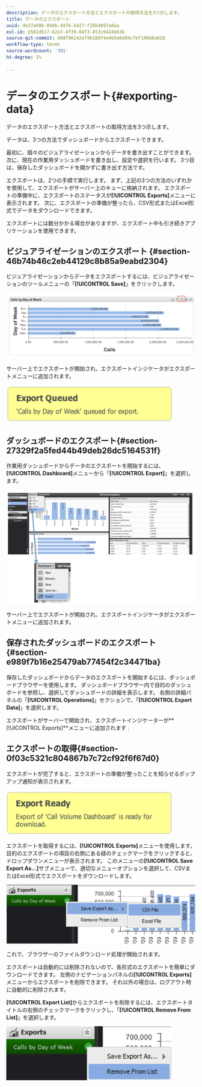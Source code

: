 ```yaml
---
description: データのエクスポート方法とエクスポートの取得方法を3つ示します。
title: データのエクスポート
uuid: de37a60b-09db-4976-b427-f28b4697a8aa
exl-id: b581d617-62e7-4f39-84f3-853c0424bb3b
source-git-commit: d9df90242ef96188f4e4b5e6d04cfef196b0a628
workflow-type: tm+mt
source-wordcount: '391'
ht-degree: 1%

---
```


# データのエクスポート{#exporting-data}

データのエクスポート方法とエクスポートの取得方法を3つ示します。

データは、3つの方法でダッシュボードからエクスポートできます。

最初に、個々のビジュアライゼーションからデータを書き出すことができます。 次に、現在の作業用ダッシュボードを書き出し、設定や選択を行います。 3つ目は、保存したダッシュボードを開かずに書き出す方法です。

エクスポートは、2つの手順で実行します。 まず、上記の3つの方法のいずれかを使用して、エクスポートがサーバー上のキューに格納されます。 エクスポートの準備中に、エクスポートのステータスが&#x200B;**[!UICONTROL Exports]**&#x200B;メニューに表示されます。 次に、エクスポートの準備が整ったら、CSV形式またはExcel形式でデータをダウンロードできます。

エクスポートには数分かかる場合がありますが、エクスポート中も引き続きアプリケーションを使用できます。

## ビジュアライゼーションのエクスポート {#section-46b74b46c2eb44129c8b85a9eabd2304}

ビジュアライゼーションからデータをエクスポートするには、ビジュアライゼーションのツールメニューの「**[!UICONTROL Save]**」をクリックします。

![](assets/export_visual.png)

サーバー上でエクスポートが開始され、エクスポートインジケータがエクスポートメニューに追加されます。

![](assets/export_queued.png)

## ダッシュボードのエクスポート{#section-27329f2a5fed44b49deb26dc5164531f}

作業用ダッシュボードからデータのエクスポートを開始するには、**[!UICONTROL Dashboard]**&#x200B;メニューから「**[!UICONTROL Export]**」を選択します。

![](assets/export_dashboard.png)

サーバー上でエクスポートが開始され、エクスポートインジケータがエクスポートメニューに追加されます。

## 保存されたダッシュボードのエクスポート{#section-e989f7b16e25479ab77454f2c34471ba}

保存したダッシュボードからデータのエクスポートを開始するには、ダッシュボードブラウザーを使用します。 ダッシュボードブラウザー内で目的のダッシュボードを参照し、選択してダッシュボードの詳細を表示します。 右側の詳細パネルの「**[!UICONTROL Operations]**」セクションで、「**[!UICONTROL Export Data]**」を選択します。

エクスポートがサーバーで開始され、エクスポートインジケーターが&#x200B;**[!UICONTROL Exports]**メニューに追加されます
.

## エクスポートの取得{#section-0f03c5321c804867b7c72cf92f6f67d0}

エクスポートが完了すると、エクスポートの準備が整ったことを知らせるポップアップ通知が表示されます。

![](assets/export_ready.png)

エクスポートを取得するには、**[!UICONTROL Exports]**&#x200B;メニューを使用します。 目的のエクスポートの項目の右側にある緑のチェックマークをクリックすると、ドロップダウンメニューが表示されます。 このメニューの&#x200B;**[!UICONTROL Save Export As…]**&#x200B;サブメニューで、適切なメニューオプションを選択して、CSVまたはExcel形式でエクスポートをダウンロードします。

![](assets/export_save_as.png)

これで、ブラウザーのファイルダウンロード処理が開始されます。

エクスポートは自動的には削除されないので、各形式のエクスポートを簡単にダウンロードできます。 左側のナビゲーションパネルの&#x200B;**[!UICONTROL Exports]**&#x200B;メニューからエクスポートを削除できます。 それ以外の場合は、ログアウト時に自動的に削除されます。

**[!UICONTROL Export List]**&#x200B;からエクスポートを削除するには、エクスポートタイトルの右側のチェックマークをクリックし、「**[!UICONTROL Remove From List]**」を選択します。

![](assets/export_remove_from_list.png)
